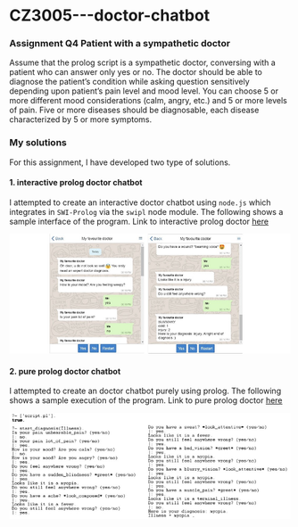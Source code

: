 # CZ3005---doctor-chatbot


### Assignment Q4 Patient with a sympathetic doctor
Assume that the prolog script is a sympathetic doctor, conversing with a patient who can answer only yes or no. The doctor should be able to diagnose the patient’s condition while asking question sensitively depending upon patient’s pain level and mood level. You can choose 5 or more different mood considerations (calm, angry, etc.) and 5 or more levels of pain. Five or more diseases should be diagnosable, each disease characterized by 5 or more symptoms.


### My solutions
For this assignment, I have developed two type of solutions.

#### 1. interactive prolog doctor chatbot
I attempted to create an interactive doctor chatbot using `node.js` which integrates in `SWI-Prolog` via the `swipl` node module. The following shows a sample interface of the program. Link to interactive prolog doctor [here](interactive_prolog_doctor/)

![alt text](interactive_prolog_doctor/_sample_image/sample_screen2.jpg)

#### 2. pure prolog doctor chatbot
I attempted to create an doctor chatbot purely using prolog. The following shows a sample execution of the program. Link to pure prolog doctor [here](pure_prolog_doctor)

![alt text](pure_prolog_doctor/sample_image2.jpg)
